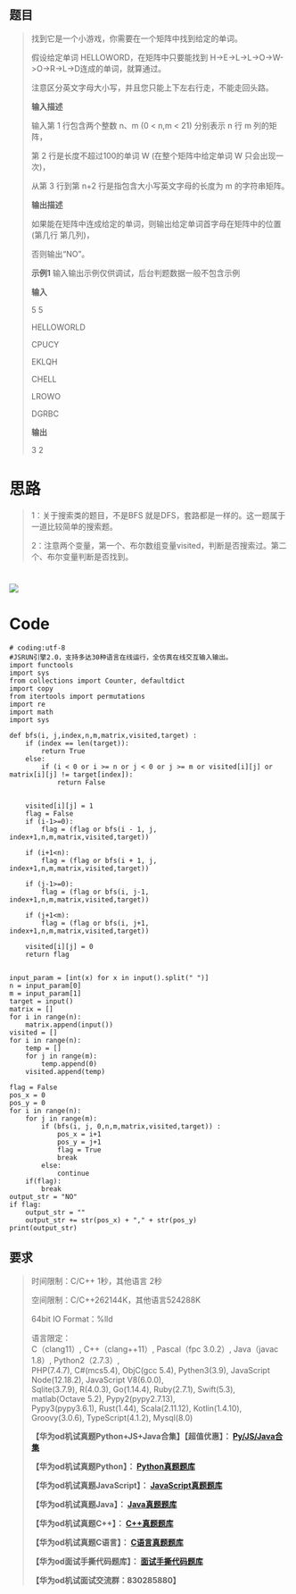 ## 题目

> 找到它是一个小游戏，你需要在一个矩阵中找到给定的单词。
>
> 假设给定单词 HELLOWORD，在矩阵中只要能找到 H->E->L->L->O->W->O->R->L->D连成的单词，就算通过。
>
> 注意区分英文字母大小写，并且您只能上下左右行走，不能走回头路。
>
> **输入描述**
>
> 输入第 1 行包含两个整数 n、m (0 < n,m < 21) 分别表示 n 行 m 列的矩阵，
>
> 第 2 行是长度不超过100的单词 W (在整个矩阵中给定单词 W 只会出现一次)，
>
> 从第 3 行到第 n+2 行是指包含大小写英文字母的长度为 m 的字符串矩阵。
>
> **输出描述**
>
> 如果能在矩阵中连成给定的单词，则输出给定单词首字母在矩阵中的位置(第几行 第几列)，
>
> 否则输出“NO”。
>
> **示例1** 输入输出示例仅供调试，后台判题数据一般不包含示例
>
> **输入**
>
> 5 5
>
> HELLOWORLD
>
> CPUCY
>
> EKLQH
>
> CHELL
>
> LROWO
>
> DGRBC
>
> **输出**
>
> 3 2

# 思路

> 1：关于搜索类的题目，不是BFS 就是DFS，套路都是一样的。这一题属于一道比较简单的搜索题。
>
> 2：注意两个变量，第一个、布尔数组变量visited，判断是否搜索过。第二个、布尔变量判断是否找到。

# ![](https://img-blog.csdnimg.cn/69aaa5ba5d4d457083b931ea5dc3923c.jpeg)

# Code

    
    
    # coding:utf-8
    #JSRUN引擎2.0，支持多达30种语言在线运行，全仿真在线交互输入输出。 
    import functools
    import sys
    from collections import Counter, defaultdict
    import copy
    from itertools import permutations
    import re
    import math
    import sys
    
    def bfs(i, j,index,n,m,matrix,visited,target) :
        if (index == len(target)):
            return True
        else:
            if (i < 0 or i >= n or j < 0 or j >= m or visited[i][j] or matrix[i][j] != target[index]):
                return False
            
        
        visited[i][j] = 1
        flag = False
        if (i-1>=0):
            flag = (flag or bfs(i - 1, j, index+1,n,m,matrix,visited,target))
        
        if (i+1<n):
            flag = (flag or bfs(i + 1, j, index+1,n,m,matrix,visited,target))
        
        if (j-1>=0):
            flag = (flag or bfs(i, j-1, index+1,n,m,matrix,visited,target))
        
        if (j+1<m):
            flag = (flag or bfs(i, j+1, index+1,n,m,matrix,visited,target))
        
        visited[i][j] = 0
        return flag
      
    
    input_param = [int(x) for x in input().split(" ")]
    n = input_param[0]
    m = input_param[1]
    target = input()
    matrix = []
    for i in range(n):
        matrix.append(input())
    visited = []
    for i in range(n):
        temp = []
        for j in range(m):
            temp.append(0)
        visited.append(temp)
    
    flag = False
    pos_x = 0
    pos_y = 0
    for i in range(n):
        for j in range(m):
            if (bfs(i, j, 0,n,m,matrix,visited,target)) :
                pos_x = i+1
                pos_y = j+1
                flag = True
                break
            else:
                continue
        if(flag):
            break
    output_str = "NO"
    if flag:
        output_str = ""
        output_str += str(pos_x) + "," + str(pos_y)
    print(output_str)
    
    

## 要求

> 时间限制：C/C++ 1秒，其他语言 2秒
>
> 空间限制：C/C++262144K，其他语言524288K
>
> 64bit IO Format：%lld
>
> 语言限定：  
>  C（clang11）, C++（clang++11）, Pascal（fpc 3.0.2）, Java（javac 1.8）,
> Python2（2.7.3）,  
>  PHP(7.4.7), C#(mcs5.4), ObjC(gcc 5.4), Pythen3(3.9), JavaScript
> Node(12.18.2), JavaScript V8(6.0.0),  
>  Sqlite(3.7.9), R(4.0.3), Go(1.14.4), Ruby(2.7.1), Swift(5.3), matlab(Octave
> 5.2), Pypy2(pypy2.7.13),  
>  Pypy3(pypy3.6.1), Rust(1.44), Scala(2.11.12), Kotlin(1.4.10),
> Groovy(3.0.6), TypeScript(4.1.2), Mysql(8.0)
>
> **【华为od机试真题Python+JS+Java合集】【超值优惠】：
> **[Py/JS/Java合集](https://blog.csdn.net/misayaaaaa/category_12258991.html
> "Py/JS/Java合集")****
>
> **【华为od机试真题Python】：
> **[Python真题题库](https://blog.csdn.net/misayaaaaa/category_12111005.html
> "Python真题题库")****
>
> **【华为od机试真题JavaScript】：
> **[JavaScript真题题库](https://blog.csdn.net/misayaaaaa/category_12199270.html
> "JavaScript真题题库")****
>
> **【华为od机试真题Java】：
> **[Java真题题库](https://blog.csdn.net/misayaaaaa/category_12111006.html
> "Java真题题库")****
>
> **【华为od机试真题C++】：
> **[C++真题题库](https://blog.csdn.net/misayaaaaa/category_12036814.html
> "C++真题题库")****
>
> **【华为od机试真题C语言】：
> **[C语言真题题库](https://blog.csdn.net/misayaaaaa/category_12217917.html
> "C语言真题题库")****
>
> **【华为od面试手撕代码题库】：
> **[面试手撕代码题库](https://renjie.blog.csdn.net/article/details/130419388
> "面试手撕代码题库")****
>
> **【华为od机试面试交流群：830285880】**


